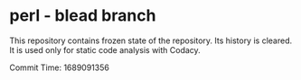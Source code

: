 # perl - blead branch

This repository contains frozen state of the repository.
Its history is cleared. It is used only for static code
analysis with Codacy.

Commit Time: 1689091356